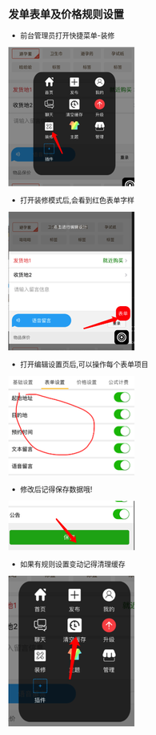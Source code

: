 ## 发单表单及价格规则设置

- 前台管理员打开快捷菜单-装修
<div>
    <img src="post-step1.png" width = "50%" />
</div>

- 打开装修模式后,会看到红色表单字样
<div>
    <img src="post-step2.png" width = "50%" />
</div>

- 打开编辑设置页后,可以操作每个表单项目
<div>
    <img src="post-step3.png" width = "50%" />
</div>

- 修改后记得保存数据哦!
<div>
    <img src="post-step4.png" width = "50%" />
</div>

-  如果有规则设置变动记得清理缓存

<div>
    <img src="post-step5.png" width = "50%" />
</div>


